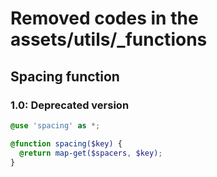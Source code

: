 # Removed codes in the assets/utils/_functions

## Spacing function 
### 1.0: Deprecated version
```scss
@use 'spacing' as *;

@function spacing($key) {
  @return map-get($spacers, $key);
}

```
